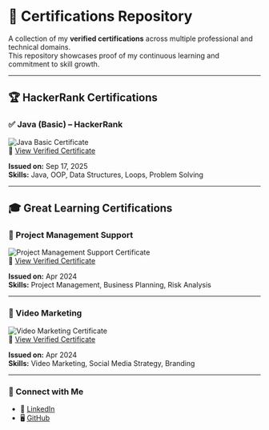 # 📜 Certifications Repository  

A collection of my **verified certifications** across multiple professional and technical domains.  
This repository showcases proof of my continuous learning and commitment to skill growth.  

---

## 🏆 HackerRank Certifications  

### ✅ Java (Basic) – HackerRank  
![Java Basic Certificate](./java_basic_certificate_siam.jpg)  
🔗 [View Verified Certificate](https://www.hackerrank.com/certificates/5566a0e0346c)  

**Issued on:** Sep 17, 2025  
**Skills:** Java, OOP, Data Structures, Loops, Problem Solving  

---

## 🎓 Great Learning Certifications  

### 📌 Project Management Support  
![Project Management Support Certificate](./project_management_support_certificate_siam.jpg)  
🔗 [View Verified Certificate](https://www.mygreatlearning.com/certificate/SAMTTNTE)  

**Issued on:** Apr 2024  
**Skills:** Project Management, Business Planning, Risk Analysis  

---

### 🎥 Video Marketing  
![Video Marketing Certificate](./video_marketing_certificate_siam.jpg)  
🔗 [View Verified Certificate](https://www.mygreatlearning.com/certificate/LLFPIVJZ)  

**Issued on:** Apr 2024  
**Skills:** Video Marketing, Social Media Strategy, Branding  

---

### 🔗 Connect with Me  
- 💼 [LinkedIn](https://www.linkedin.com/in/md-siam-hossain)  
- 🖥️ [GitHub](https://github.com/SiamBytes)  
